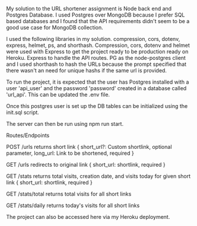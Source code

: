 
My solution to the URL shortener assignment is Node back end and Postgres Database. I used Postgres over MongoDB because I prefer SQL based databases and I found that the API requirements didn't seem to be a good use case for MongoDB collection. 

I used the following libraries in my solution. compression, cors, dotenv, express, helmet, ps, and shorthash. Compression, cors, dotenv and helmet were used with Express to get the project ready to be production ready on Heroku. Express to handle the API routes. PG as the node-postgres client and I used shorthash to hash the URLs because the prompt specified that there wasn't an need for unique hashs if the same url is provided.

To run the project, it is expected that the user has Postgres installed with a user 'api_user' and the password 'password' created in a database called 'url_api'. This can be updated the .env file.

Once this postgres user is set up the DB tables can be initialized using the init.sql script.

The server can then be run using npm run start.

Routes/Endpoints

POST /urls returns short link
{
    short_url?: Custom shortlink, optional parameter,
    long_url: Link to be shortened, required
}

GET /urls redirects to original link
{
    short_url: shortlink, required
}

GET /stats returns total visits, creation date, and visits today for given short link
{
    short_url: shortlink, required
}

GET /stats/total returns total visits for all short links

GET /stats/daily returns today's visits for all short links

The project can also be accessed here via my Heroku deployment.